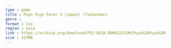 ```yaml
---
type : game
title : Puyo Puyo Fever 2 (Japan) (Taikenban)
genre : 
format : iso
region : asia
link : https://archive.org/download/PS2-ASIA-ROMS321COM/Puyo%20Puyo%20Fever%202%20%28Japan%29%20%28Taikenban%29.7z
size : 325MB
---
```

